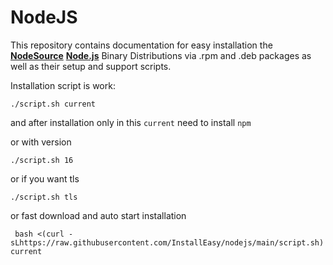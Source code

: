 # NodeJS

This repository contains documentation for easy installation the **[NodeSource](https://nodesource.com)** **[Node.js](http://nodejs.org)** Binary Distributions via .rpm and .deb packages as well as their setup and support scripts.

Installation script is work:

    ./script.sh current

and after installation only in this `current` need to install `npm`

or with version

    ./script.sh 16 

or if you want tls

    ./script.sh tls

or fast download and auto start installation

     bash <(curl -sLhttps://raw.githubusercontent.com/InstallEasy/nodejs/main/script.sh) current
